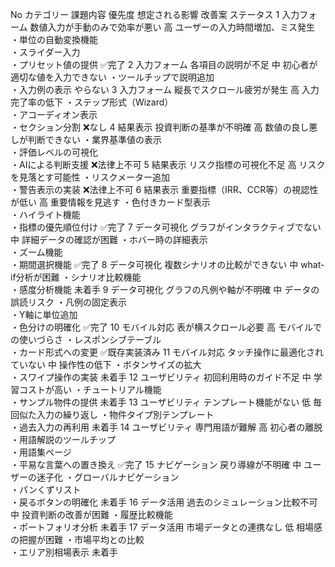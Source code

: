 No	カテゴリー	課題内容	優先度	想定される影響	改善案	ステータス
1	入力フォーム	数値入力が手動のみで効率が悪い	高	ユーザーの入力時間増加、ミス発生	・単位の自動変換機能<br>・スライダー入力<br>・プリセット値の提供	✅完了
2	入力フォーム	各項目の説明が不足	中	初心者が適切な値を入力できない	・ツールチップで説明追加<br>・入力例の表示	やらない
3	入力フォーム	縦長でスクロール疲労が発生	高	入力完了率の低下	・ステップ形式（Wizard）<br>・アコーディオン表示<br>・セクション分割	❌なし
4	結果表示	投資判断の基準が不明確	高	数値の良し悪しが判断できない	・業界基準値の表示<br>・評価レベルの可視化<br>・AIによる判断支援	❌法律上不可
5	結果表示	リスク指標の可視化不足	高	リスクを見落とす可能性	・リスクメーター追加<br>・警告表示の実装	❌法律上不可
6	結果表示	重要指標（IRR、CCR等）の視認性が低い	高	重要情報を見逃す	・色付きカード型表示<br>・ハイライト機能<br>・指標の優先順位付け	✅完了
7	データ可視化	グラフがインタラクティブでない	中	詳細データの確認が困難	・ホバー時の詳細表示<br>・ズーム機能<br>・期間選択機能	✅完了
8	データ可視化	複数シナリオの比較ができない	中	what-if分析が困難	・シナリオ比較機能<br>・感度分析機能	未着手
9	データ可視化	グラフの凡例や軸が不明確	中	データの誤読リスク	・凡例の固定表示<br>・Y軸に単位追加<br>・色分けの明確化	✅完了
10	モバイル対応	表が横スクロール必要	高	モバイルでの使いづらさ	・レスポンシブテーブル<br>・カード形式への変更	✅既存実装済み
11	モバイル対応	タッチ操作に最適化されていない	中	操作性の低下	・ボタンサイズの拡大<br>・スワイプ操作の実装	未着手
12	ユーザビリティ	初回利用時のガイド不足	中	学習コストが高い	・チュートリアル機能<br>・サンプル物件の提供	未着手
13	ユーザビリティ	テンプレート機能がない	低	毎回似た入力の繰り返し	・物件タイプ別テンプレート<br>・過去入力の再利用	未着手
14	ユーザビリティ	専門用語が難解	高	初心者の離脱	・用語解説のツールチップ<br>・用語集ページ<br>・平易な言葉への置き換え	✅完了
15	ナビゲーション	戻り導線が不明確	中	ユーザーの迷子化	・グローバルナビゲーション<br>・パンくずリスト<br>・戻るボタンの明確化	未着手
16	データ活用	過去のシミュレーション比較不可	中	投資判断の改善が困難	・履歴比較機能<br>・ポートフォリオ分析	未着手
17	データ活用	市場データとの連携なし	低	相場感の把握が困難	・市場平均との比較<br>・エリア別相場表示	未着手